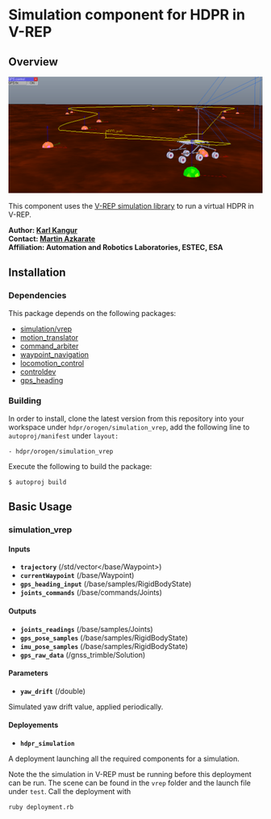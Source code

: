 # Simulation component for HDPR in V-REP

## Overview

![Simulated HDPR following a path in V-REP](hdpr_simulated_vrep.png)

This component uses the [V-REP simulation library](https://github.com/hdpr-rover/simulation-vrep) to run a virtual HDPR in V-REP.

**Author: [Karl Kangur](mailto:karl.kangur@esa.int "Contact the author")  
Contact: [Martin Azkarate](mailto:Martin.Azkarate@esa.int "Contact the maintainer")  
Affiliation: Automation and Robotics Laboratories, ESTEC, ESA**

## Installation

### Dependencies

This package depends on the following packages:

* [simulation/vrep](https://github.com/hdpr-rover/simulation-vrep)
* [motion_translator](https://github.com/hdpr-rover/control-orogen-motion_translator)
* [command_arbiter](https://github.com/exoter-rover/control-orogen-command_arbiter)
* [waypoint_navigation](https://github.com/exoter-rover/control-orogen-waypoint_navigation)
* [locomotion_control](https://github.com/hdpr-rover/control-orogen-locomotion_control)
* [controldev](https://github.com/rock-drivers/drivers-orogen-controldev)
* [gps_heading](https://github.com/hdpr-rover/control-orogen-gps_heading)

### Building

In order to install, clone the latest version from this repository into your workspace under `hdpr/orogen/simulation_vrep`, add the following line to `autoproj/manifest` under `layout:`

    - hdpr/orogen/simulation_vrep

Execute the following to build the package:

    $ autoproj build


## Basic Usage

### simulation_vrep

#### Inputs

* **`trajectory`** (/std/vector\</base/Waypoint\>)
* **`currentWaypoint`** (/base/Waypoint)
* **`gps_heading_input`** (/base/samples/RigidBodyState)
* **`joints_commands`** (/base/commands/Joints)

#### Outputs

* **`joints_readings`** (/base/samples/Joints)
* **`gps_pose_samples`** (/base/samples/RigidBodyState)
* **`imu_pose_samples`** (/base/samples/RigidBodyState)
* **`gps_raw_data`** (/gnss_trimble/Solution)

#### Parameters

* **`yaw_drift`** (/double)

Simulated yaw drift value, applied periodically.

#### Deployements

* **`hdpr_simulation`**

A deployment launching all the required components for a simulation.

Note the the simulation in V-REP must be running before this deployment can be run. The scene can be found in the `vrep` folder and the launch file under `test`. Call the deployment with

    ruby deployment.rb
